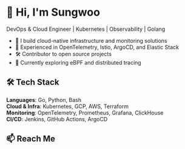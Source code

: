 # 👋 Hi, I'm Sungwoo

DevOps & Cloud Engineer | Kubernetes | Observability | Golang

- 🚀 I build cloud-native infrastructure and monitoring solutions
- 🔧 Experienced in OpenTelemetry, Istio, ArgoCD, and Elastic Stack
- 🛠️ Contributor to open source projects
- 🌱 Currently exploring eBPF and distributed tracing

## 🛠 Tech Stack

**Languages**: Go, Python, Bash  
**Cloud & Infra**: Kubernetes, GCP, AWS, Terraform  
**Monitoring**: OpenTelemetry, Prometheus, Grafana, ClickHouse  
**CI/CD**: Jenkins, GitHub Actions, ArgoCD  

## 📫 Reach Me
